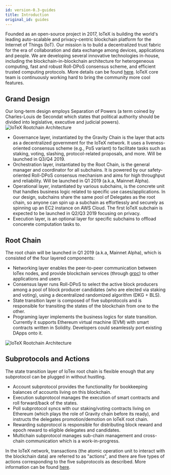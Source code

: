 ```yaml
---
id: version-0.3-guides
title: Introduction
original_id: guides
---
```


Founded as an open-source project in 2017, IoTeX is building the world's leading auto-scalable and privacy-centric blockchain platform for the Internet of Things (IoT). Our mission is to build a decentralized trust fabric for the era of collaboration and data exchange among devices, applications and people. We are developing several innovative technologies in-house, including the blockchain-in-blockchain architecture for heterogeneous computing, fast and robust Roll-DPoS consensus scheme, and efficient trusted computing protocols. More details can be found [here](https://iotex.io/academics). IoTeX core team is continuously working hard to bring the community more cool features.

## Grand Design
Our long-term design employs Separation of Powers (a term coined by Charles-Louis de Secondat which states that political authority should be divided into legislative, executive and judicial powers).
![IoTeX Rootchain Architecture](https://cdn-images-1.medium.com/max/2600/1*D6GiPlh9TdikW82c8j1jrA.png)

* Governance layer, instantiated by the Gravity Chain is the layer that acts as a decentralized government for the IoTeX network. It uses a liveness-oriented consensus scheme (e.g., PoS variant) to facilitate tasks such as staking, voting, slashing, protocol-related proposals, and more. Will be launched in Q3/Q4 2019.
* Orchestration layer, instantiated by the Root Chain, is the general manager and coordinator for all subchains. It is powered by our safety-oriented Roll-DPoS consensus mechanism and aims for high throughput and reliability. Will be launched in Q1 2019 (a.k.a, Mainnet Alpha).
* Operational layer, instantiated by various subchains, is the concrete unit that handles business logic related to specific use cases/applications. In our design, subchains share the same pool of Delegates as the root chain, so anyone can spin up a subchain as effortlessly and securely as spinning up an EC2 instance on AWS Cloud. The first IoTeX subchain is expected to be launched in Q2/Q3 2019 focusing on privacy.
* Execution layer, is an optional layer for specific subchains to offload concerete computation tasks to.

## Root Chain
The root chain will be launched in Q1 2019 (a.k.a, Mainnet Alpha), which is consisted of the four layered components:
* Networking layer enables the peer-to-peer communication between IoTex nodes, and provide blockchain services (through [grpc](https://grpc.io/)) to other applications and users
* Consensus layer runs Roll-DPoS to select the active block producers among a pool of block producer candidates (who are elected via staking and voting), using a decentralized randomized algorithm (DKG + BLS).
* State transition layer is composed of five subprotocols and is responsible for transiting the states of the blockchain from one to the other.
* Programing layer implements the business logics for state transition. Currently it supports Ethereum virtual machine (EVM) with smart contracts written in Solidity. Developers could seamlessly port existing DApps onto it.

![IoTeX Rootchain Architecture](https://cdn-images-1.medium.com/max/2000/0*cPrsvVa1wIE0cqnS)

## Subprotocols and Actions
The state transition layer of IoTex root chain is flexible enough that any subprotocol can be plugged in without hustling.
* Account subprotocol provides the functionality for bookkeeping balances of accounts living on this blockchain.
* Execution subprotocol manages the execution of smart contracts and roll forward/back of the states.
* Poll subprotocol syncs with our staking/voting contracts living on Ethereum (which plays the role of Gravity chain before its ready), and instructs the delegates promotion/demotion on IoTeX root chain.
* Rewarding subprotocol is responsible for distributing block reward and epoch reward to eligible delegates and candidates.
* Multichain subprotocol manages sub-chain management and cross-chain communication which is a work-in-progress.

In the IoTeX network, transactions (the atomic operation unit to interact with the blockchain data) are referred to as "actions", and there are five types of actions corresponding to the five subprotocols as described. More information can be found [here](https://github.com/iotexproject/iotex-core/blob/master/proto/types/action.proto).
